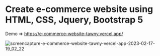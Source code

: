 # Create e-commerce website using HTML, CSS, Jquery, Bootstrap 5
Demo => https://e-commerce-website-tawny.vercel.app/

![screencapture-e-commerce-website-tawny-vercel-app-2023-02-17-19_02_22](https://user-images.githubusercontent.com/99658011/219648885-539e85ed-cc05-4c86-9778-93a08314e5a1.png)
